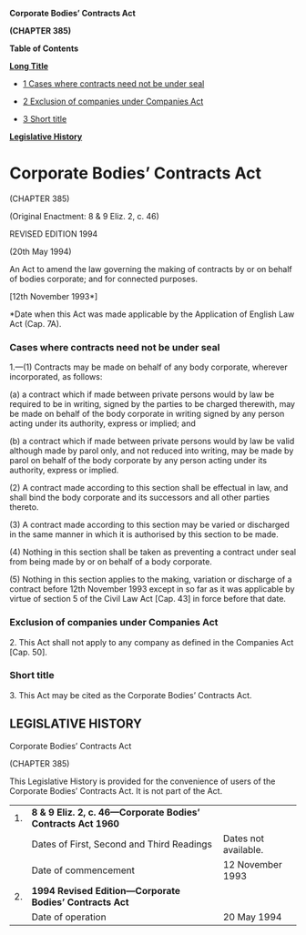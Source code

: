 **Corporate Bodies’ Contracts Act**

**(CHAPTER 385)**

**Table of Contents**

[**Long Title**](#Corporate-Bodies’-Contracts-Act)

- [1 Cases where contracts need not be under seal](#Cases-where-contracts-need-not-be-under-seal)

- [2 Exclusion of companies under Companies Act](#Exclusion-of-companies-under-Companies-Act)

- [3 Short title](#Short-title)

[**Legislative History**](#Legislative-History)

# Corporate Bodies’ Contracts Act

(CHAPTER 385)

(Original Enactment: 8 & 9 Eliz. 2, c. 46)

REVISED EDITION 1994

(20th May 1994)

An Act to amend the law governing the making of contracts by or on behalf of bodies corporate; and for connected purposes.

[12th November 1993\*]

\*Date when this Act was made applicable by the Application of English Law Act (Cap. 7A).

### Cases where contracts need not be under seal

1\.—(1) Contracts may be made on behalf of any body corporate, wherever incorporated, as follows:

(a) a contract which if made between private persons would by law be required to be in writing, signed by the parties to be charged therewith, may be made on behalf of the body corporate in writing signed by any person acting under its authority, express or implied; and

(b) a contract which if made between private persons would by law be valid although made by parol only, and not reduced into writing, may be made by parol on behalf of the body corporate by any person acting under its authority, express or implied.

(2) A contract made according to this section shall be effectual in law, and shall bind the body corporate and its successors and all other parties thereto.

(3) A contract made according to this section may be varied or discharged in the same manner in which it is authorised by this section to be made.

(4) Nothing in this section shall be taken as preventing a contract under seal from being made by or on behalf of a body corporate.

(5) Nothing in this section applies to the making, variation or discharge of a contract before 12th November 1993 except in so far as it was applicable by virtue of section 5 of the Civil Law Act [Cap. 43] in force before that date.

### Exclusion of companies under Companies Act

2\. This Act shall not apply to any company as defined in the Companies Act [Cap. 50].

### Short title

3\. This Act may be cited as the Corporate Bodies’ Contracts Act.

## LEGISLATIVE HISTORY

Corporate Bodies’ Contracts Act

(CHAPTER 385)

This Legislative History is provided for the convenience of users of the Corporate Bodies’ Contracts Act. It is not part of the Act.

||||
|:-|:-|:-|
|1.|**8 & 9 Eliz. 2, c. 46—Corporate Bodies’ Contracts Act 1960**|
||Dates of First, Second and Third Readings|Dates not available.|
||Date of commencement|12 November 1993|
|2.|**1994 Revised Edition—Corporate Bodies’ Contracts Act**|
||Date of operation|20 May 1994|
